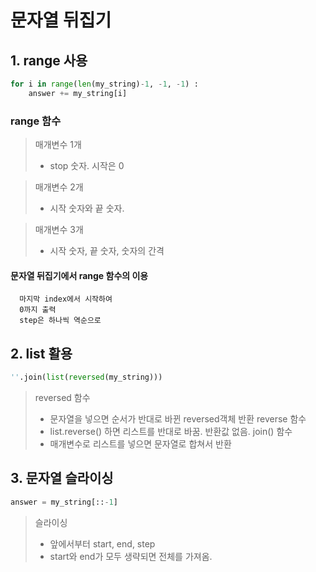 

# 문자열 뒤집기


## 1. range 사용

```python
for i in range(len(my_string)-1, -1, -1) :
    answer += my_string[i]
```

### range 함수

> 매개변수 1개
> - stop 숫자. 시작은 0

> 매개변수 2개
> - 시작 숫자와 끝 숫자.

> 매개변수 3개
> - 시작 숫자, 끝 숫자, 숫자의 간격

#### 문자열 뒤집기에서 range 함수의 이용
```
  마지막 index에서 시작하여
  0까지 출력
  step은 하나씩 역순으로
```


## 2. list 활용

```python
''.join(list(reversed(my_string)))
```

> reversed 함수
> - 문자열을 넣으면 순서가 반대로 바뀐 reversed객체 반환
> reverse 함수
> - list.reverse() 하면 리스트를 반대로 바꿈. 반환값 없음.
> join() 함수
> - 매개변수로 리스트를 넣으면 문자열로 합쳐서 반환


## 3. 문자열 슬라이싱

```python
answer = my_string[::-1]
```

> 슬라이싱
> - 앞에서부터 start, end, step
> - start와 end가 모두 생략되면 전체를 가져옴.
